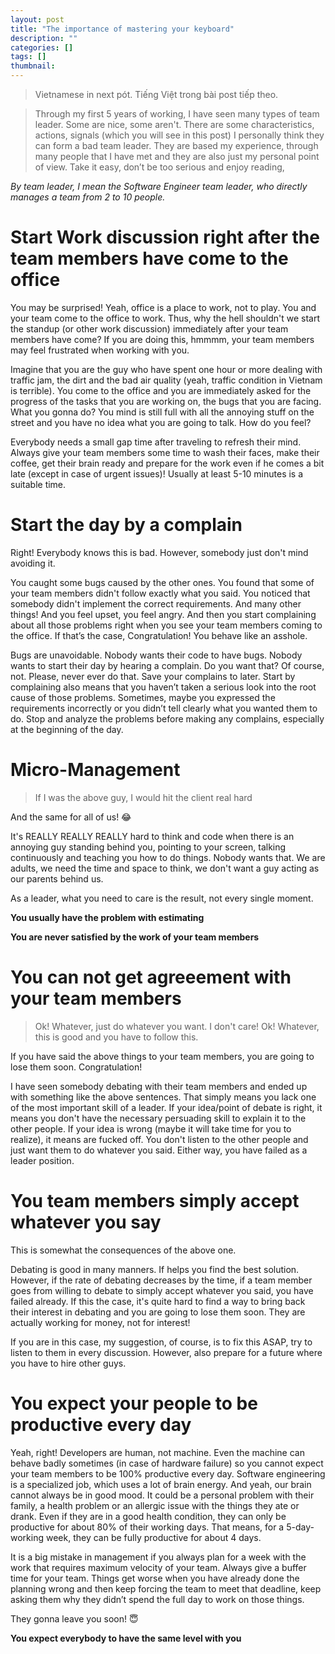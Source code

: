 ```yaml
---
layout: post
title: "The importance of mastering your keyboard"
description: ""
categories: []
tags: []
thumbnail: 
---
```


> Vietnamese in next pót.
> Tiếng Việt trong bài post tiếp theo.

> Through my first 5 years of working, I have seen many types of team leader. Some are nice, some aren't. There are some characteristics, actions, signals (which you will see in this post) I personally think they can form a bad team leader. They are based my experience, through many people that I have met and they are also just my personal point of view. Take it easy, don’t be too serious and enjoy reading,

*By team leader, I mean the Software Engineer team leader, who directly manages a team from 2 to 10 people.*

# Start Work discussion right after the team members have come to the office

You may be surprised! Yeah, office is a place to work, not to play. You and your team come to the office to work. Thus, why the hell shouldn't we start the standup (or other work discussion) immediately after your team members have come? If you are doing this, hmmmm, your team members may feel frustrated when working with you.

Imagine that you are the guy who have spent one hour or more dealing with traffic jam, the dirt and the bad air quality (yeah, traffic condition in Vietnam is terrible). You come to the office and you are immediately asked for the progress of the tasks that you are working on, the bugs that you are facing. What you gonna do? You mind is still full with all the annoying stuff on the street and you have no idea what you are going to talk. How do you feel?

Everybody needs a small gap time after traveling to refresh their mind. Always give your team members some time to wash their faces, make their coffee, get their brain ready and prepare for the work even if he comes a bit late (except in case of urgent issues)! Usually at least 5-10 minutes is a suitable time.

# Start the day by a complain

Right! Everybody knows this is bad. However, somebody just don't mind avoiding it.

You caught some bugs caused by the other ones. You found that some of your team members didn't follow exactly what you said. You noticed that somebody didn't implement the correct requirements. And many other things! And you feel upset, you feel angry. And then you start complaining about all those problems right when you see your team members coming to the office. If that’s the case, Congratulation! You behave like an asshole.

Bugs are unavoidable. Nobody wants their code to have bugs. Nobody wants to start their day by hearing a complain. Do you want that? Of course, not. Please, never ever do that. Save your complains to later. Start by complaining also means that you haven’t taken a serious look into the root cause of those problems. Sometimes, maybe you expressed the requirements incorrectly or you didn’t tell clearly what you wanted them to do. Stop and analyze the problems before making any complains, especially at the beginning of the day.

# Micro-Management

> If I was the above guy, I would hit the client real hard

And the same for all of us! 😂

It's REALLY REALLY REALLY hard to think and code when there is an annoying guy standing behind you, pointing to your screen, talking continuously and teaching you how to do things. Nobody wants that. We are adults, we need the time and space to think, we don't want a guy acting as our parents behind us.

As a leader, what you need to care is the result, not every single moment.

**You usually have the problem with estimating**

**You are never satisfied by the work of your team members**



# You can not get agreeement with your team members

> Ok! Whatever, just do whatever you want. I don't care!
> Ok! Whatever, this is good and you have to follow this.

If you have said the above things to your team members, you are going to lose them soon. Congratulation!

I have seen somebody debating with their team members and ended up with something like the above sentences. That simply means you lack one of the most important skill of a leader. If your idea/point of debate is right, it means you don't have the necessary persuading skill to explain it to the other people. If your idea is wrong (maybe it will take time for you to realize), it means are fucked off. You don't listen to the other people and just want them to do whatever you said. Either way, you have failed as a leader position.

# You team members simply accept whatever you say

This is somewhat the consequences of the above one.

Debating is good in many manners. If helps you find the best solution. However, if the rate of debating decreases by the time, if a team member goes from willing to debate to simply accept whatever you said, you have failed already. If this the case, it's quite hard to find a way to bring back their interest in debating and you are going to lose them soon. They are actually working for money, not for interest!

If you are in this case, my suggestion, of course, is to fix this ASAP, try to listen to them in every discussion. However, also prepare for a future where you have to hire other guys.

# You expect your people to be productive every day

Yeah, right! Developers are human, not machine. Even the machine can behave badly sometimes (in case of hardware failure) so you cannot expect your team members to be 100% productive every day. Software engineering is a specialized job, which uses a lot of brain energy. And yeah, our brain cannot always be in good mood. It could be a personal problem with their family, a health problem or an allergic issue with the things they ate or drank. Even if they are in a good health condition, they can only be productive for about 80% of their working days. That means, for a 5-day-working week, they can be fully productive for about 4 days.

It is a big mistake in management if you always plan for a week with the work that requires maximum velocity of your team. Always give a buffer time for your team. Things get worse when you have already done the planning wrong and then keep forcing the team to meet that deadline, keep asking them why they didn’t spend the full day to work on those things.

They gonna leave you soon! 😇

**You expect everybody to have the same level with you**